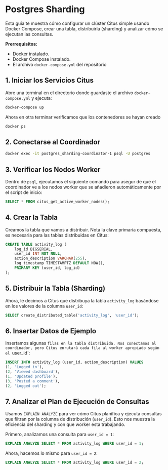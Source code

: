 # Postgres Sharding

Esta guía te muestra cómo configurar un clúster Citus simple usando Docker Compose, crear una tabla, distribuirla (sharding) y analizar cómo se ejecutan las consultas.

**Prerrequisitos:**

*   Docker instalado.
*   Docker Compose instalado.
*   El archivo `docker-compose.yml` del repositorio

## 1. Iniciar los Servicios Citus

Abre una terminal en el directorio donde guardaste el archivo `docker-compose.yml` y ejecuta:

```bash
docker-compose up
```
Ahora en otra terminar verificamos que los contenedores se hayan creado
```bash
docker ps
```
## 2. Conectarse al Coordinador

```bash
docker exec -it postgres_sharding-coordinator-1 psql -U postgres
```

## 3. Verificar los Nodos Worker

Dentro de `psql`, ejecutamos el siguiente comando para asegur de que el coordinador ve a los nodos worker que se añadieron automáticamente por el script de inicio:

```sql
SELECT * FROM citus_get_active_worker_nodes();
```

## 4. Crear la Tabla

Creamos la tabla que vamos a distribuir. Nota la clave primaria compuesta, es necesaria para las tablas distribuidas en Citus:

```sql
CREATE TABLE activity_log (
    log_id BIGSERIAL,
    user_id INT NOT NULL,
    action_description VARCHAR(255),
    log_timestamp TIMESTAMPTZ DEFAULT NOW(),
    PRIMARY KEY (user_id, log_id)
);
```
## 5. Distribuir la Tabla (Sharding)

Ahora, le decimos a Citus que distribuya la tabla `activity_log` basándose en los valores de la columna `user_id`:

```sql
SELECT create_distributed_table('activity_log', 'user_id');
```

## 6. Insertar Datos de Ejemplo

Insertamos algunas `filas en la tabla distribuida. Nos conectamos al coordinador, pero Citus enrutará cada fila al worker apropiado según el `user_id`:

```sql
INSERT INTO activity_log (user_id, action_description) VALUES
(1, 'Logged in'),
(2, 'Viewed dashboard'),
(1, 'Updated profile'),
(3, 'Posted a comment'),
(2, 'Logged out');
```

## 7. Analizar el Plan de Ejecución de Consultas

Usamos `EXPLAIN ANALYZE` para ver cómo Citus planifica y ejecuta consultas que filtran por la columna de distribución (`user_id`). Esto nos muestra la eficiencia del sharding y con que worker esta trabajando.

Primero, analizamos una consulta para `user_id = 1`:

```sql
EXPLAIN ANALYZE SELECT * FROM activity_log WHERE user_id = 1;
```

Ahora, hacemos lo mismo para `user_id = 2`:

```sql
EXPLAIN ANALYZE SELECT * FROM activity_log WHERE user_id = 2;
```
